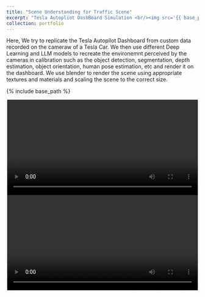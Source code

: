 ```yaml
---
title: "Scene Understanding for Traffic Scene"
excerpt: "Tesla Autopliot DashBoard Simulation <br/><img src='{{ base_path }}/images/Video_1_0.png'>"
collection: portfolio
---
```


Here, We try to replicate the Tesla Autopilot Dashboard from custom data recorded on the cameraw of a Tesla Car. We then use different Deep Learning and LLM models to recreate the environemnt perceived by the cameras in calibration such as the object detection, segmentation, depth estimation, object orientation, human pose estimation, etc and render it on the dashboard. We use blender to render the scene using appropriate textures and materials and scaling the scene to the correct size.


{% include base_path %}

<div style="text-align: center;">
  <video controls width="500">
    <source src="{{ base_path }}/images/Video_1_1.mp4" type="video/mp4">
  </video>
</div>

<div style="text-align: center;">
  <video controls width="500">
    <source src="{{ base_path }}/images/Video_1_2.mp4" type="video/quicktime">
  </video>
</div>

